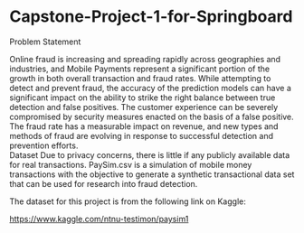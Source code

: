 # Capstone-Project-1-for-Springboard
Problem Statement 

Online fraud is increasing and spreading rapidly across geographies and industries, and Mobile Payments represent a significant portion of the growth in both overall transaction and fraud rates. While attempting to detect and prevent fraud, the accuracy of the prediction models can have a significant impact on the ability to strike the right balance between true detection and false positives. The customer experience can be severely compromised by security measures enacted on the basis of a false positive. The fraud rate has a measurable impact on revenue, and new types and methods of fraud are evolving in response to successful detection and prevention efforts.    
Dataset
Due to privacy concerns, there is little if any publicly available data for real transactions. PaySim.csv is a simulation of mobile money transactions with the objective to generate a synthetic transactional data set that can be used for research into fraud detection. 
 
The dataset for this project is from the following link on Kaggle:

https://www.kaggle.com/ntnu-testimon/paysim1

